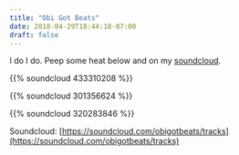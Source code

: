 ```yaml
---
title: "Obi Got Beats"
date: 2018-04-29T18:44:18-07:00
draft: false
---
```


I do I do. Peep some heat below and on my [soundcloud](https://soundcloud.com/obigotbeats/tracks).

<!-- Sound Cloud Songs -->
{{% soundcloud 433310208 %}}

{{% soundcloud 301356624 %}}

{{% soundcloud 320283846 %}}

Soundcloud: [https://soundcloud.com/obigotbeats/tracks](https://soundcloud.com/obigotbeats/tracks)